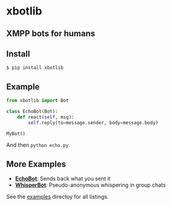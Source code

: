 # xbotlib

## XMPP bots for humans

## Install

```sh
$ pip install xbotlib
```

## Example

```python
from xbotlib import Bot

class EchoBot(Bot):
    def react(self, msg):
        self.reply(to=message.sender, body=message.body)

MyBot()
```

And then `python echo.py`.

## More Examples

- **[EchoBot](./examples/echo.py)**: Sends back what you sent it
- **[WhisperBot](./examples/whisper.py)**: Pseudo-anonymous whispering in group chats

See the [examples](./examples/) directoy for all listings.
